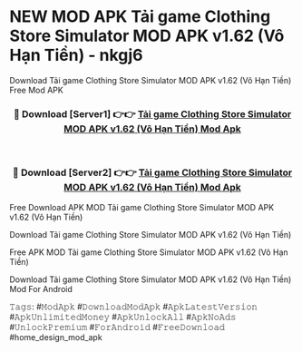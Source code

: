 # NEW MOD APK Tải game Clothing Store Simulator MOD APK v1.62 (Vô Hạn Tiền) - nkgj6
Download Tải game Clothing Store Simulator MOD APK v1.62 (Vô Hạn Tiền) Free Mod APK

<div align="center">
<h3>🔴 Download [Server1] 👉👉 <a href="https://apk-comot.site?title=Tải_game_Clothing_Store_Simulator_MOD_APK_v1.62_(Vô_Hạn_Tiền)">Tải game Clothing Store Simulator MOD APK v1.62 (Vô Hạn Tiền) Mod Apk</a></h3><br>

<h3>🔴 Download [Server2] 👉👉 <a href="https://apk-comot.site?title=Tải_game_Clothing_Store_Simulator_MOD_APK_v1.62_(Vô_Hạn_Tiền)">Tải game Clothing Store Simulator MOD APK v1.62 (Vô Hạn Tiền) Mod Apk</a></h3>
</div>


Free Download APK MOD Tải game Clothing Store Simulator MOD APK v1.62 (Vô Hạn Tiền)

Download Tải game Clothing Store Simulator MOD APK v1.62 (Vô Hạn Tiền) 

Free APK MOD Tải game Clothing Store Simulator MOD APK v1.62 (Vô Hạn Tiền) 

Download Tải game Clothing Store Simulator MOD APK v1.62 (Vô Hạn Tiền) Mod For Android

𝚃𝚊𝚐𝚜: #𝙼𝚘𝚍𝙰𝚙𝚔 #𝙳𝚘𝚠𝚗𝚕𝚘𝚊𝚍𝙼𝚘𝚍𝙰𝚙𝚔 #𝙰𝚙𝚔𝙻𝚊𝚝𝚎𝚜𝚝𝚅𝚎𝚛𝚜𝚒𝚘𝚗 #𝙰𝚙𝚔𝚄𝚗𝚕𝚒𝚖𝚒𝚝𝚎𝚍𝙼𝚘𝚗𝚎𝚢 #𝙰𝚙𝚔𝚄𝚗𝚕𝚘𝚌𝚔𝙰𝚕𝚕 #𝙰𝚙𝚔𝙽𝚘𝙰𝚍𝚜 #𝚄𝚗𝚕𝚘𝚌𝚔𝙿𝚛𝚎𝚖𝚒𝚞𝚖 #𝙵𝚘𝚛𝙰𝚗𝚍𝚛𝚘𝚒𝚍 #𝙵𝚛𝚎𝚎𝙳𝚘𝚠𝚗𝚕𝚘𝚊𝚍 #home_design_mod_apk